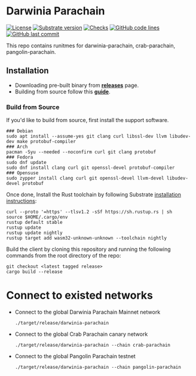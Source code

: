 # Darwinia Parachain

[![License](https://img.shields.io/badge/License-GPLv3-blue.svg)](https://www.gnu.org/licenses/gpl-3.0)
[![Substrate version](https://img.shields.io/badge/Substrate-3.0.0-brightgreen?logo=Parity%20Substrate)](https://substrate.io)
[![Checks](https://github.com/darwinia-network/darwinia-parachain/actions/workflows/ci.yml/badge.svg?branch=main)](https://github.com/darwinia-network/darwinia-parachain/actions/workflows/ci.yml)
[![GitHub code lines](https://tokei.rs/b1/github/darwinia-network/darwinia-parachain)](https://github.com/darwinia-network/darwinia-parachain)
[![GitHub last commit](https://img.shields.io/github/last-commit/darwinia-network/darwinia-parachain?color=red&style=plastic)](https://github.com/darwinia-network/darwinia-parachain)

This repo contains runitmes for darwinia-parachain, crab-parachain, pangolin-parachain.

## Installation

- Downloading pre-built binary from **[releases](https://github.com/darwinia-network/darwinia-parachain/releases)** page.
- Building from source follow this **[guide](#build-from-source)**.

### Build from Source

If you'd like to build from source, first install the support software.

```shell
### Debian
sudo apt install --assume-yes git clang curl libssl-dev llvm libudev-dev make protobuf-compiler
### Arch
pacman -Syu --needed --noconfirm curl git clang protobuf
### Fedora
sudo dnf update
sudo dnf install clang curl git openssl-devel protobuf-compiler
### Opensuse
sudo zypper install clang curl git openssl-devel llvm-devel libudev-devel protobuf
```
Once done, Install the Rust toolchain by following Substrate [installation instructions](https://docs.substrate.io/main-docs/install/):

```shell
curl --proto '=https' --tlsv1.2 -sSf https://sh.rustup.rs | sh
source $HOME/.cargo/env
rustup default stable
rustup update
rustup update nightly
rustup target add wasm32-unknown-unknown --toolchain nightly
```

Build the client by cloning this repository and running the following commands from the root directory of the repo:

```shell
git checkout <latest tagged release>
cargo build --release
```

# Connect to existed networks

- Connect to the global Darwinia Parachain Mainnet network

    ```shell
    ./target/release/darwinia-parachain
    ```

- Connect to the global Crab Parachain canary network

    ```shell
    ./target/release/darwinia-parachain --chain crab-parachain
    ```

- Connect to the global Pangolin Parachain testnet
    
    ```shell
    ./target/release/darwinia-parachain --chain pangolin-parachain
    ```